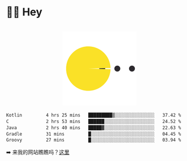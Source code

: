 
# 👋🏻 Hey
<div align="center">
	<br>
	<img src="https://raw.githubusercontent.com/Aniket965/Aniket965/master/pacman.svg?sanitize=true" width="200" height="200">
	<br>
</div>

<!--START_SECTION:waka-->

```txt
Kotlin         4 hrs 25 mins   █████████▒░░░░░░░░░░░░░░░   37.42 %
C              2 hrs 53 mins   ██████░░░░░░░░░░░░░░░░░░░   24.52 %
Java           2 hrs 40 mins   █████▓░░░░░░░░░░░░░░░░░░░   22.63 %
Gradle         31 mins         █░░░░░░░░░░░░░░░░░░░░░░░░   04.45 %
Groovy         27 mins         █░░░░░░░░░░░░░░░░░░░░░░░░   03.94 %
```

<!--END_SECTION:waka-->

 ➡️  来我的网站瞧瞧吗？[这里](https://www.shaolongfei.com)
